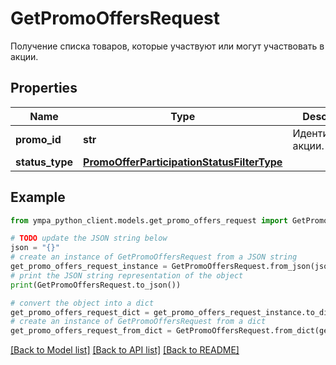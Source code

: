 # GetPromoOffersRequest

Получение списка товаров, которые участвуют или могут участвовать в акции.

## Properties

Name | Type | Description | Notes
------------ | ------------- | ------------- | -------------
**promo_id** | **str** | Идентификатор акции. | 
**status_type** | [**PromoOfferParticipationStatusFilterType**](PromoOfferParticipationStatusFilterType.md) |  | [optional] 

## Example

```python
from ympa_python_client.models.get_promo_offers_request import GetPromoOffersRequest

# TODO update the JSON string below
json = "{}"
# create an instance of GetPromoOffersRequest from a JSON string
get_promo_offers_request_instance = GetPromoOffersRequest.from_json(json)
# print the JSON string representation of the object
print(GetPromoOffersRequest.to_json())

# convert the object into a dict
get_promo_offers_request_dict = get_promo_offers_request_instance.to_dict()
# create an instance of GetPromoOffersRequest from a dict
get_promo_offers_request_from_dict = GetPromoOffersRequest.from_dict(get_promo_offers_request_dict)
```
[[Back to Model list]](../README.md#documentation-for-models) [[Back to API list]](../README.md#documentation-for-api-endpoints) [[Back to README]](../README.md)


